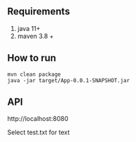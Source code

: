 <h2> Requirements</h2>

1. java 11+
2. maven 3.8 +


<h2>How to run</h2>

```
mvn clean package
java -jar target/App-0.0.1-SNAPSHOT.jar
```

<h2>API</h2>
http://localhost:8080

Select test.txt for text